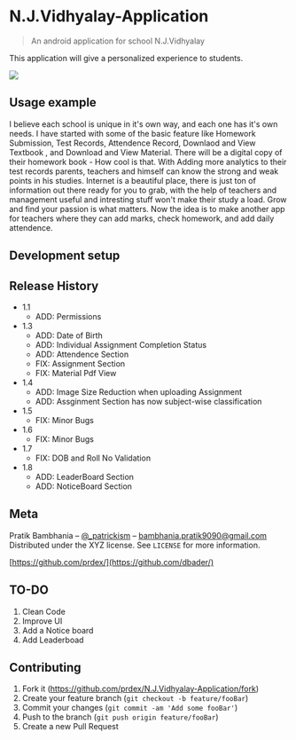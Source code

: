 # N.J.Vidhyalay-Application
> An android application for school N.J.Vidhyalay

This application will give a personalized experience to students. 

![](header.png)

## Usage example

I believe each school is unique in it's own way, and each one has it's own needs.
I have started with some of the basic feature like Homework Submission, Test Records, Attendence Record, Downlaod and View Textbook , and Download and View Material.
There will be a digital copy of their homework book - How cool is that.
With Adding more analytics to their test records parents, teachers and himself can know the strong and weak points in his studies.
Internet is a beautiful place, there is just ton of information out there ready for you to grab, with the help of teachers and management useful and intresting stuff won't make their study a load. Grow and find your passion is what matters.
Now the idea is to make another app for teachers where they can add marks, check homework, and add daily attendence.

## Development setup


## Release History

* 1.1
    * ADD: Permissions
* 1.3
    * ADD: Date of Birth
    * ADD: Individual Assignment Completion Status
    * ADD: Attendence Section
    * FIX: Assignment Section
    * FIX: Material Pdf View
* 1.4
    * ADD: Image Size Reduction when uploading Assignment
    * ADD: Assginment Section has now subject-wise classification
* 1.5
    * FIX: Minor Bugs
* 1.6
    * FIX: Minor Bugs
* 1.7
    * FIX: DOB and Roll No Validation
* 1.8
    * ADD: LeaderBoard Section
    * ADD: NoticeBoard Section

## Meta

Pratik Bambhania – [@_patrickism](https://twitter.com/@_patrickism) – bambhania.pratik9090@gmail.com
Distributed under the XYZ license. See ``LICENSE`` for more information.

[https://github.com/prdex/](https://github.com/dbader/)

## TO-DO
1. Clean Code
2. Improve UI
3. Add a Notice board
4. Add Leaderboad 

## Contributing

1. Fork it (<https://github.com/prdex/N.J.Vidhyalay-Application/fork>)
2. Create your feature branch (`git checkout -b feature/fooBar`)
3. Commit your changes (`git commit -am 'Add some fooBar'`)
4. Push to the branch (`git push origin feature/fooBar`)
5. Create a new Pull Request

<!-- Markdown link & img dfn's -->
[npm-image]: https://img.shields.io/npm/v/datadog-metrics.svg?style=flat-square
[npm-url]: https://npmjs.org/package/datadog-metrics
[npm-downloads]: https://img.shields.io/npm/dm/datadog-metrics.svg?style=flat-square
[travis-image]: https://img.shields.io/travis/dbader/node-datadog-metrics/master.svg?style=flat-square
[travis-url]: https://travis-ci.org/dbader/node-datadog-metrics
[wiki]: https://github.com/yourname/yourproject/wiki

